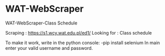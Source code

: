# WAT-WebScraper
WAT-WebScraper-Class Schedule

Scraping : https://s1.wcy.wat.edu.pl/ed1/
Looking for : Class schedule

To make it work, write in the python console: 
-pip install selenium
In main enter your valid username and password.
